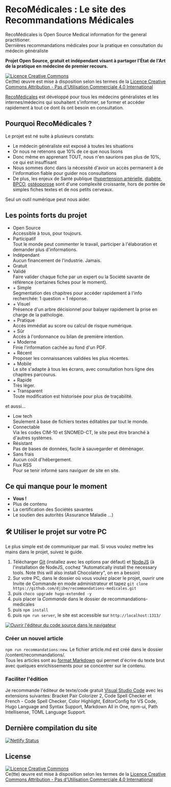 # RecoMédicales : Le site des Recommandations Médicales

RecoMédicales is Open Source Medical information for the general practitioner.  
Dernières recommandations médicales pour la pratique en consultation du médecin généraliste

**Projet Open Source, gratuit et indépendant visant à partager l'État de l'Art de la pratique en médecine de premier recours.**

<a rel="license" href="http://creativecommons.org/licenses/by-nc/4.0/"><img alt="Licence Creative Commons" style="border-width:0" src="https://i.creativecommons.org/l/by-nc/4.0/88x31.png" /></a><br>Ce(tte) œuvre est mise à disposition selon les termes de la <a rel="license" href="http://creativecommons.org/licenses/by-nc/4.0/">Licence Creative Commons Attribution - Pas d'Utilisation Commerciale 4.0 International</a>

[RecoMédicales](https://recomedicales.fr/) est développé pour tous les médecins généralistes et les internes/médecins qui souhaitent s'informer, se former et accéder rapidement à tout ce dont ils ont besoin en consultation.

## Pourquoi RecoMédicales ?

Le projet est né suite à plusieurs constats:

- Le médecin généraliste est exposé à toutes les situations
- Or nous ne retenons que 10% de ce que nous lisons
- Donc même en apprenant TOUT, nous n'en saurions pas plus de 10%, ce qui est insuffisant
- Nous sommes donc dans la nécessité d'avoir un accès permanent à de l'information fiable pour guider nos consultations
- De plus, les enjeux de Santé publique ([hypertension artérielle](https://recomedicales.fr/recommandations/hypertension-arterielle/), [diabète](https://recomedicales.fr/recommandations/diabete-type-2/), [BPCO](https://recomedicales.fr/recommandations/bronchopneumopathie-chronique-obstructive/), [ostéoporose](https://recomedicales.fr/recommandations/osteoporose/) sont d'une complexité croissante, hors de portée de simples fiches textes et de nos petits cerveaux.

Seul un outil numérique peut nous aider.

## Les points forts du projet

- Open Source  
  Accessible à tous, pour toujours.
- Participatif  
  Tout le monde peut commenter le travail, participer à l'élaboration et demander plus d'informations.
- Indépendant  
  Aucun financement de l'industrie. Jamais.
- Gratuit
- Validé  
  Faire valider chaque fiche par un expert ou la Société savante de référence (certaines fiches pour le moment).
- \+ Simple  
  Segmentation des chapitres pour accéder rapidement à l'info recherchée: 1 question = 1 réponse.
- \+ Visuel  
  Présence d'un arbre décisionnel pour balayer rapidement la prise en charge de la pathologie.
- \+ Pratique  
  Accès immédiat au score ou calcul de risque numérique.
- \+ Sûr  
  Accès à l'ordonnance ou bilan de première intention.
- \+ Moderne  
  Finie l'information cachée au fond d'un PDF.
- \+ Récent  
  Proposer les connaissances validées les plus récentes.
- \+ Mobile  
  Le site s'adapte à tous les écrans, avec consultation hors ligne des chapitres parcourus.
- \+ Rapide  
  Très léger.
- \+ Transparent  
  Toute modification est historisée pour plus de traçabilité.

et aussi...

- Low tech  
  Seulement à base de fichiers textes éditables par tout le monde.
- Connectable  
  Via les codes CIM-10 et SNOMED-CT, le site peut être branché à d'autres systèmes.
- Résistant  
  Pas de bases de données, facile à sauvegarder et déménager.
- Sans frais  
  Aucun coût d'hébergement.
- Flux RSS  
  Pour se tenir informé sans naviguer de site en site.

## Ce qui manque pour le moment

- **Vous !**
- Plus de contenu
- La certification des Sociétés savantes
- Le soutien des autorités (Assurance Maladie ...)

## 🛠️ Utiliser le projet sur votre PC

Le plus simple est de communiquer par mail. Si vous voulez mettre les mains dans le projet, suivez le guide.

1. Télécharger [Git](https://git-scm.com/downloads) (installez avec les options par défaut) et [NodeJS](https://nodejs.org/download/release/v16.15.1/) (à l'installation de NodeJS, cochez "Automatically install the necessary tools. Note this will also install Chocolatery", on en a besoin)
2. Sur votre PC, dans le dossier où vous voulez placer le projet, ouvrir une Invite de Commande en mode administrateur et tapez `git clone https://github.com/djibe/recommandations-medicales.git`
3. puis `choco upgrade hugo-extended -y`
4. puis placer la *Commande* dans le dossier de recommandations-medicales
5. puis `npm install`
6. puis `npm run server`, le site est accessible sur `http://localhost:1313/`

[![Ouvrir l'éditeur du code source dans le navigateur](https://open.vscode.dev/badges/open-in-vscode.svg)](https://vscode.dev/github/djibe/recommandations-medicales)

### Créer un nouvel article

`npm run recommandations:new`. Le fichier article.md est créé dans le dossier /content/recommandations/.  
Tous les articles sont au [format Markdown](https://towardsdatascience.com/the-ultimate-markdown-cheat-sheet-3d3976b31a0) qui permet d'écrire du texte brut avec quelques enrichissements pour se concentrer sur le contenu.

### Faciliter l'édition

Je recommande l'éditeur de texte/code gratuit [Visual Studio Code](https://code.visualstudio.com/download) avec les extensions suivantes: Bracket Pair Colorizer 2, Code Spell Checker et French - Code Spell Checker, Color Highlight, EditorConfig for VS Code, Hugo Language and Syntax Support, Markdown All in One, npm-ui, Path Intellisense, TOML Language Support.

## Dernière compilation du site

[![Netlify Status](https://api.netlify.com/api/v1/badges/327af24a-1868-47c1-959c-7c0afe3b1891/deploy-status)](https://app.netlify.com/sites/recommandations-medicales/deploys)

## License

<a rel="license" href="http://creativecommons.org/licenses/by-nc/4.0/"><img alt="Licence Creative Commons" style="border-width:0" src="https://i.creativecommons.org/l/by-nc/4.0/88x31.png" /></a><br>Ce(tte) œuvre est mise à disposition selon les termes de la <a rel="license" href="http://creativecommons.org/licenses/by-nc/4.0/">Licence Creative Commons Attribution - Pas d'Utilisation Commerciale 4.0 International</a>
